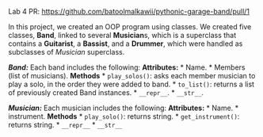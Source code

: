 Lab 4 PR: https://github.com/batoolmalkawii/pythonic-garage-band/pull/1

In this project, we created an OOP program using classes. 
We created five classes, **Band**, linked to several **Musician**s, which is a superclass that contains a **Guitarist**, a **Bassist**, and a **Drummer**, which were handled as subclasses of *Musician* superclass.

***Band:*** Each band includes the following:
    **Attributes:**
        * Name.
        * Members (list of musicians).
    **Methods**
        * `play_solos()`: asks each member musician to play a solo, in the order they were added to band.
        * `to_list()`: returns a list of previously created Band instances.
        * `__repr__`.
        * `__str__`.

***Musician:*** Each musician includes the following:
    **Attributes:**
        * Name.
        * instrument.
    **Methods**
        * `play_solo()`: returns string.
        * `get_instrument()`: returns string.
        * `__repr__`
        * `__str__`

